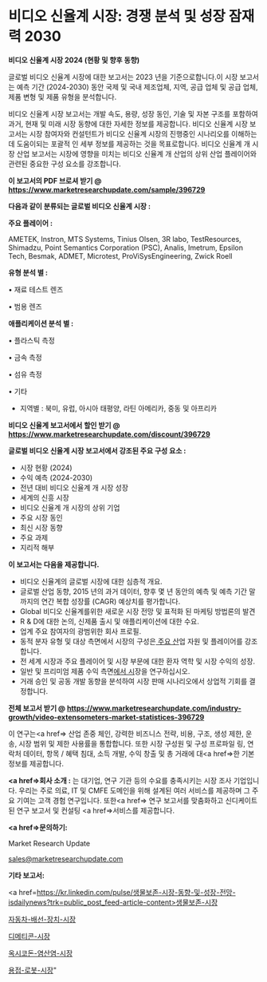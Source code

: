 # 비디오 신율계 시장: 경쟁 분석 및 성장 잠재력 2030

<strong>비디오 신율계 시장 2024 (현황 및 향후 동향)</strong>

글로벌 비디오 신율계 시장에 대한 보고서는 2023 년을 기준으로합니다.이 시장 보고서는 예측 기간 (2024-2030) 동안 국제 및 국내 제조업체, 지역, 공급 업체 및 공급 업체, 제품 변형 및 제품 유형을 분석합니다.

비디오 신율계 시장 보고서는 개발 속도, 용량, 성장 동인, 기술 및 자본 구조를 포함하여 과거, 현재 및 미래 시장 동향에 대한 자세한 정보를 제공합니다. 비디오 신율계 시장 보고서는 시장 참여자와 컨설턴트가 비디오 신율계 시장의 진행중인 시나리오를 이해하는 데 도움이되는 포괄적 인 세부 정보를 제공하는 것을 목표로합니다. 비디오 신율계 개 시장 산업 보고서는 시장에 영향을 미치는 비디오 신율계 개 산업의 상위 산업 플레이어와 관련된 중요한 구성 요소를 강조합니다.



<strong>이 보고서의 PDF 브로셔 받기 @ <a href=https://www.marketresearchupdate.com/sample/396729>https://www.marketresearchupdate.com/sample/396729</a></strong>



<strong>다음과 같이 분류되는 글로벌 비디오 신율계 시장 :</strong>



<strong>주요 플레이어 :</strong>

AMETEK, Instron, MTS Systems, Tinius Olsen, 3R labo, TestResources, Shimadzu, Point Semantics Corporation (PSC), Analis, Imetrum, Epsilon Tech, Besmak, ADMET, Microtest, ProViSysEngineering, Zwick Roell



<strong>유형 분석 별 :</strong>

• 재료 테스트 렌즈

• 범용 렌즈



<strong>애플리케이션 분석 별 :</strong>

• 플라스틱 측정

• 금속 측정

• 섬유 측정

• 기타

<ul>
  <li>지역별 : 북미, 유럽, 아시아 태평양, 라틴 아메리카, 중동 및 아프리카</li>
</ul>


<strong>비디오 신율계 보고서에서 할인 받기 @ <a href=https://www.marketresearchupdate.com/discount/396729>https://www.marketresearchupdate.com/discount/396729</a></strong>



<strong>글로벌 비디오 신율계 시장 보고서에서 강조된 주요 구성 요소 :</strong>
<ul>
  <li>시장 현황 (2024)</li>
  <li>수익 예측 (2024-2030)</li>
  <li>전년 대비 비디오 신율계 개 시장 성장</li>
  <li>세계의 신흥 시장</li>
  <li>비디오 신율계 개 시장의 상위 기업</li>
  <li>주요 시장 동인</li>
  <li>최신 시장 동향</li>
  <li>주요 과제</li>
  <li>지리적 해부</li>
</ul>


<strong>이 보고서는 다음을 제공합니다.</strong>
<ul>
  <li>비디오 신율계의 글로벌 시장에 대한 심층적 개요.</li>
  <li>글로벌 산업 동향, 2015 년의 과거 데이터, 향후 몇 년 동안의 예측 및 예측 기간 말까지의 연간 복합 성장률 (CAGR) 예상치를 평가합니다.</li>
  <li>Global 비디오 신율계를위한 새로운 시장 전망 및 표적화 된 마케팅 방법론의 발견</li>
  <li>R &amp; D에 대한 논의, 신제품 출시 및 애플리케이션에 대한 수요.</li>
  <li>업계 주요 참여자의 광범위한 회사 프로필.</li>
  <li>동적 분자 유형 및 대상 측면에서 시장의 구성은<a href=> 주요 산</a>업 자원 및 플레이어를 강조합니다.</li>
  <li>전 세계 시장과 주요 플레이어 및 시장 부문에 대한 환자 역학 및 시장 수익의 성장.</li>
  <li>일반 및 프리미엄 제품 수익 측면<a href=>에서 시</a>장을 연구하십시오.</li>
  <li>거래 승인 및 공동 개발 동향을 분석하여 시장 판매 시나리오에서 상업적 기회를 결정합니다.</li>
</ul>



<strong>전체 보고서 받기 @ <a href=https://www.marketresearchupdate.com/industry-growth/video-extensometers-market-statistices-396729>https://www.marketresearchupdate.com/industry-growth/video-extensometers-market-statistices-396729</a></strong>

이 연구는<a href=> 산업 존중</a> 체인, 강력한 비즈니스 전략, 비용, 구조, 생성 제한, 운송, 시장 범위 및 제한 사용률을 통합합니다. 또한 시장 구성원 및 구성 프로파일 링, 연락처 데이터, 항목 / 혜택 침대, 소득 개발, 수익 창출 및 총 거래에 대<a href=>한 기본 </a>정보를 제공합니다.



<strong><a href=>회사 소</a>개 :</strong>
는 대기업, 연구 기관 등의 수요를 충족시키는 시장 조사 기업입니다. 우리는 주로 의료, IT 및 CMFE 도메인을 위해 설계된 여러 서비스를 제공하며 그 주요 기여는 고객 경험 연구입니다. 또한<a href=> 연구 보</a>고서를 맞춤화하고 신디케이트 된 연구 보고서 및 컨설팅 <a href=>서비스</a>를 제공합니다.



<strong><a href=>문의하기:</a></strong>

Market Research Update

sales@marketresearchupdate.com



<strong>기타 보고서:</strong>

<a href=https://kr.linkedin.com/pulse/생물보존-시장-동향-및-성장-전망-isdailynews?trk=public_post_feed-article-content>생물보존-시장</a>

<a href=https://www.linkedin.com/pulse/자동차-배선-장치-시장-진입-전략-및-위험-평가2029년-data-dive-diaries-24-analysis/>자동차-배선-장치-시장</a>

<a href=https://www.linkedin.com/pulse/디메티콘-시장-진입-전략-및-위험-평가2029년-data-dive-diaries-24-analysis-juksf/>디메티콘-시장</a>

<a href=https://www.linkedin.com/pulse/옥시코돈-염산염-시장-세분화-연구-및-목표-고객2029년-survey-spotlight-pro-24-analysis-jfcef/>옥시코돈-염산염-시장</a>

<a href=https://www.linkedin.com/pulse/용접-로봇-시장-규모-및-성장-2023-trend-tracking-tips-360-analysis-adwcc/>용접-로봇-시장</a>"
